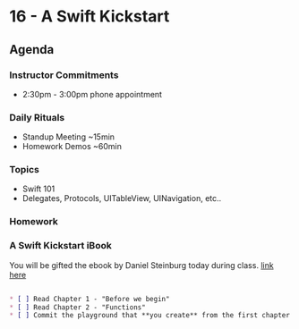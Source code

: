 # 16 - A Swift Kickstart
## Agenda

### Instructor Commitments
* 2:30pm - 3:00pm phone appointment

### Daily Rituals

* Standup Meeting ~15min
* Homework Demos ~60min

### Topics
* Swift 101
* Delegates, Protocols, UITableView, UINavigation, etc..

### Homework 
### A Swift Kickstart iBook
You will be gifted the ebook by Daniel Steinburg today during class. [link here](https://itunes.apple.com/us/book/a-swift-kickstart/id891801923?mt=13)

```markdown

* [ ] Read Chapter 1 - "Before we begin"
* [ ] Read Chapter 2 - "Functions"
* [ ] Commit the playground that **you create** from the first chapter of the book in your homework folder for today (Day 16)

```

